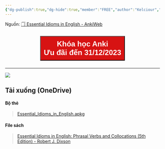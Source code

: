 ```yaml
---
{"dg-publish":true,"dg-hide":true,"member":"FREE","author":"Kelciour","language":"English","tags":["shared-deck","Kelciour"],"title":"Essential Idioms in English","permalink":"/essential-idioms-in-english/","hide":true,"dgPassFrontmatter":true}
---
```


Nguồn: [🗍 Essential Idioms in English - AnkiWeb](https://ankiweb.net/shared/info/995462426)

<div style="display: flex; flex-direction: column; align-items: center; cursor: pointer;">
  <a href="https://hocanki.com/tham-gia-nhom-huong-dan-anki/" target="_blank">
    <button style="height:100%;font-size: 24px; padding: 10px; margin: 10px 0; background: #D71313; font-weight: 600; color: white;">Khóa học Anki<br>Ưu đãi đến 31/12/2023</button>
  </a>
</div>

---
![](https://i.imgur.com/zk9p4gd.gif)

## Tải xuống (OneDrive)
#### Bộ thẻ

> [Essential_Idioms_in_English.apkg](https://1drv.ms/u/s!AnGRjCvbms2ViuF5qJvBrMdjPSztlw?e=BOitYRz)
#### File sách

> [Essential Idioms in English: Phrasal Verbs and Collocations (5th Edition) - Robert J. Dixson](https://1drv.ms/b/s!AnGRjCvbms2ViuF48WcxLk4ZSsG-TQ?e=FI7Ua6)
